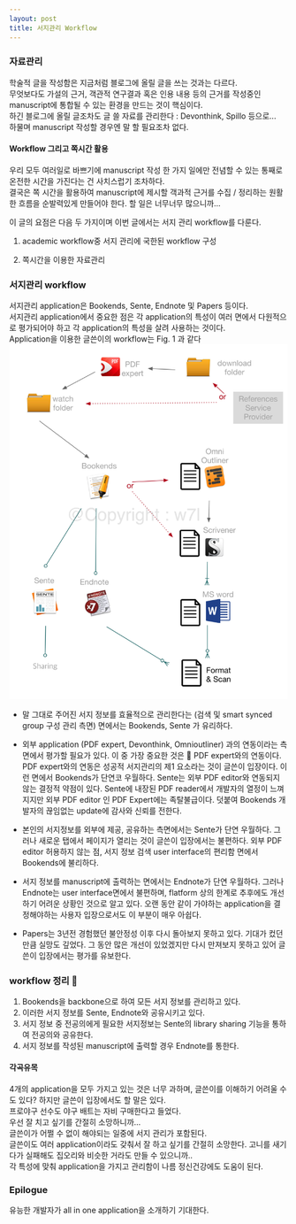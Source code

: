 ```yaml
---
layout: post  
title: 서지관리 Workflow
---  
```



###  자료관리   

학술적 글을 작성함은 지금처럼 블로그에 올릴 글을 쓰는 것과는 다르다.     
무엇보다도 가설의 근거, 객관적 연구결과 혹은 인용 내용 등의 근거를 작성중인 manuscript에  통합될 수 있는 환경을 만드는 것이 핵심이다.    
하긴 블로그에 올릴 글조차도 글 쓸 자료를 관리한다 :  Devonthink, Spillo 등으로...    
하물며 manuscript 작성할 경우엔 말 할 필요조차 없다.


#### Workflow 그리고 쪽시간 활용
우리 모두 여러일로 바쁘기에 manuscript 작성 한 가지 일에만 전념할 수 있는 통째로 온전한 시간을 가진다는 건 사치스럽기 조차하다.   
결국은 쪽 시간을 활용하여 manuscript에 제시할 객과적 근거를 수집 / 정리하는 원활한 흐름을 순발력있게 만들어야 한다. 할 일은 너무너무 많으니까...  

이 글의 요점은 다음 두 가지이며 이번 글에서는 서지 관리 workflow를 다룬다.     

1. academic workflow중 서지 관리에 국한된 workflow 구성      

2. 쪽시간을 이용한 자료관리     




### 서지관리 workflow
서지관리 application은 Bookends, Sente, Endnote 및 Papers 등이다.   
서지관리 application에서 중요한 점은 각 application의 특성이 여러 면에서 다원적으로 평가되어야 하고 각 application의 특성을 살려 사용하는 것이다.    
Application을 이용한 글쓴이의 workflow는 Fig. 1 과 같다
  ![Fig. 1](/images/workflow/RefWorkflow.jpg)    

* 말 그대로 주어진 서지 정보를 효율적으로 관리한다는 (검색 및 smart synced group 구성 관리 측면) 면에서는 Bookends, Sente 가 유리하다.     

* 외부 application (PDF expert, Devonthink, Omnioutliner) 과의 연동이라는 측면에서 평가할 필요가 있다.   이 중 가장 중요한 것은   PDF expert와의 연동이다.  PDF expert와의 연동은 성공적 서지관리의 제1 요소라는 것이 글쓴이 입장이다. 이런 면에서 Bookends가 단연코 우월하다.   Sente는 외부 PDF editor와 연동되지 않는 결정적 약점이 있다. Sente에 내장된 PDF reader에서 개발자의 열정이 느껴지지만 외부 PDF editor 인 PDF Expert에는 족탈불급이다.  덧붙여  Bookends 개발자의 끊임없는 update에 감사와 신뢰를 전한다.

* 본인의 서지정보를 외부에 제공, 공유하는 측면에서는 Sente가 단연 우월하다.   그러나 새로운 탭에서 페이지가 열리는 것이 글쓴이 입장에서는 불편하다. 외부 PDF editor 허용하지 않는 점,  서지 정보 검색 user interface의 편리함 면에서 Bookends에 불리하다.   

* 서지 정보를 manuscript에 출력하는 면에서는 Endnote가 단연 우월하다.  그러나 Endnote는 user interface면에서 불편하며, flatform 상의 한계로 추후에도 개선하기 어려운 상황인 것으로 알고 있다. 오랜 동안 같이 가야하는 application을 결정해야하는 사용자 입장으로서도 이 부분이 매우 아쉽다.    

* Papers는 3년전 경험했던 불안정성 이후 다시 돌아보지 못하고 있다. 기대가 컸던만큼 실망도 깊었다. 그 동안 많은 개선이 있었겠지만 다시 만져보지 못하고 있어 글쓴이 입장에서는 평가를 유보한다.      

### workflow 정리   
1. Bookends을 backbone으로 하여 모든 서지 정보를 관리하고 있다.   
2. 이러한 서지 정보를 Sente, Endnote와 공유시키고 있다.   
3. 서지 정보 중 전공의에게 필요한 서지정보는  Sente의 library sharing 기능을 통하여 전공의와 공유한다.   
4. 서지 정보를 작성된 manuscript에 출력할 경우 Endnote를 통한다.   


#### 각곡유목
4개의 application을 모두 가지고 있는 것은 너무 과하며, 글쓴이를 이해하기 어려울 수도 있다?
하지만 글쓴이 입장에서도 할 말은 있다.     
프로야구 선수도 야구 배트는 자비 구매한다고 들었다.   
우선 잘 치고 싶기를 간절히 소망하니까...   
글쓴이가 어쩔 수 없이 해야되는 일중에  서지 관리가 포함된다.  
글쓴이도 여러 application이라도 갖춰서 잘 하고 싶기를 간절히 소망한다.    고니를 새기다가 실패해도 집오리와 비슷한 거라도 만들 수 있으니까..    
각 특성에 맞춰 application을 가지고 관리함이 나름 정신건강에도 도움이 된다.

### Epilogue  
유능한 개발자가  all in one application을 소개하기 기대한다.
